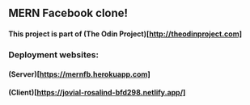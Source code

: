 ## MERN Facebook clone! 
#### This project is part of (The Odin Project)[http://theodinproject.com]

### Deployment websites:
  #### (Server)[https://mernfb.herokuapp.com]
  #### (Client)[https://jovial-rosalind-bfd298.netlify.app/]